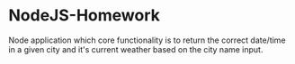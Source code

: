 # NodeJS-Homework
Node application which core functionality is to return the correct date/time in a given city and it's current weather based on the city name input. 
